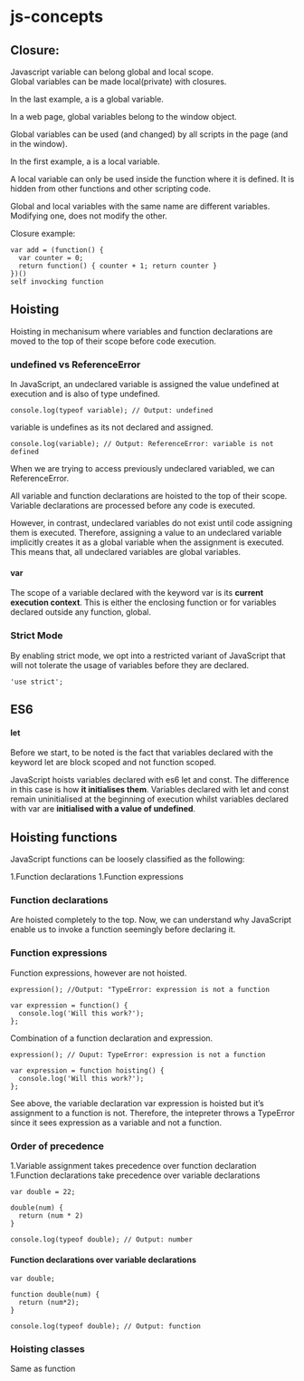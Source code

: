 # js-concepts

## Closure:

Javascript variable can belong global and local scope.  
Global variables can be made local(private) with closures.

In the last example, a is a global variable.

In a web page, global variables belong to the window object.

Global variables can be used (and changed) by all scripts in the page (and in the window).

In the first example, a is a local variable.

A local variable can only be used inside the function where it is defined. It is hidden from other functions and other scripting code.

Global and local variables with the same name are different variables. Modifying one, does not modify the other.

Closure example:

```
var add = (function() {
  var counter = 0;
  return function() { counter + 1; return counter }
})()
self invocking function
```

## Hoisting

Hoisting in mechanisum where variables and function declarations are moved to the top of their scope before code execution.

### undefined vs ReferenceError

In JavaScript, an undeclared variable is assigned the value undefined at execution and is also of type undefined.  

```
console.log(typeof variable); // Output: undefined
```

variable is undefines as its not declared and assigned.

```
console.log(variable); // Output: ReferenceError: variable is not defined
```
When we are trying to access previously undeclared variabled, we can ReferenceError.

All variable and function declarations are hoisted to the top of their scope. Variable declarations are processed before any code is executed.

However, in contrast, undeclared variables do not exist until code assigning them is executed.
Therefore, assigning a value to an undeclared variable implicitly creates it as a global variable when the assignment is executed. This means that, all undeclared variables are global variables.

#### var
The scope of a variable declared with the keyword var is its __current execution context__. This is either the enclosing function or for variables declared outside any function, global.  

### Strict Mode
By enabling strict mode, we opt into a restricted variant of JavaScript that will not tolerate the usage of variables before they are declared.

```
'use strict';
```

## ES6

#### let

Before we start, to be noted is the fact that variables declared with the keyword let are block scoped and not function scoped.

JavaScript hoists variables declared with es6 let and const. The difference in this case is how **it initialises them**.
Variables declared with let and const remain uninitialised at the beginning of execution whilst variables declared with var are __initialised with a value of undefined__.

## Hoisting functions

JavaScript functions can be loosely classified as the following:

1.Function declarations
1.Function expressions

### Function declarations
Are hoisted completely to the top. Now, we can understand why JavaScript enable us to invoke a function seemingly before declaring it.

### Function expressions
Function expressions, however are not hoisted.

```
expression(); //Output: "TypeError: expression is not a function

var expression = function() {
  console.log('Will this work?');
};
```
Combination of a function declaration and expression.

```
expression(); // Ouput: TypeError: expression is not a function

var expression = function hoisting() {
  console.log('Will this work?');
};
```
See above, the variable declaration var expression is hoisted but it’s assignment to a function is not. Therefore, the intepreter throws a TypeError since it sees expression as a variable and not a function.

### Order of precedence

1.Variable assignment takes precedence over function declaration
1.Function declarations take precedence over variable declarations

```
var double = 22;

double(num) {
  return (num * 2)
}

console.log(typeof double); // Output: number
```

#### Function declarations over variable declarations

```
var double;

function double(num) {
  return (num*2);
}

console.log(typeof double); // Output: function

```

### Hoisting classes

Same as function
